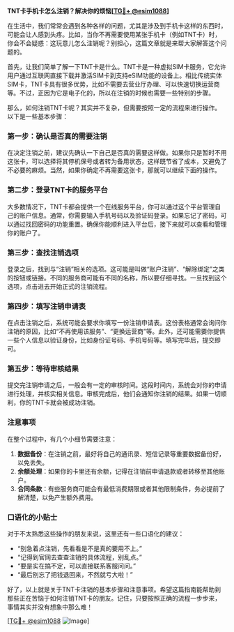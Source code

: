 **TNT卡手机卡怎么注销？解决你的烦恼[[TG💪+ @esim1088](https://t.me/s/esim1088)]**

在生活中，我们常常会遇到各种各样的问题，尤其是涉及到手机卡这样的东西时，可能会让人感到头疼。比如，当你不再需要使用某张手机卡（例如TNT卡）时，你会不会疑惑：这玩意儿怎么注销呢？别担心，这篇文章就是来帮大家解答这个问题的。

首先，让我们简单了解一下TNT卡是什么。TNT卡是一种虚拟SIM卡服务，它允许用户通过互联网直接下载并激活SIM卡到支持eSIM功能的设备上。相比传统实体SIM卡，TNT卡具有很多优势，比如不需要去营业厅办理、可以快速切换运营商等。不过，正因为它是电子化的，所以在注销的时候也需要一些特别的步骤。

那么，如何注销TNT卡呢？其实并不复杂，但需要按照一定的流程来进行操作。以下是一些基本步骤：

### 第一步：确认是否真的需要注销

在决定注销之前，建议先确认一下自己是否真的需要这样做。如果你只是暂时不用这张卡，可以选择将其停机保号或者转为备用状态，这样既节省了成本，又避免了不必要的麻烦。当然，如果你确定不再需要这张卡，那就可以继续下面的操作。

### 第二步：登录TNT卡的服务平台

大多数情况下，TNT卡都会提供一个在线服务平台，你可以通过这个平台管理自己的账户信息。通常，你需要输入手机号码以及验证码登录。如果忘记了密码，可以通过找回密码的功能重置。确保你能顺利进入平台后，接下来就可以查看和管理你的账户了。

### 第三步：查找注销选项

登录之后，找到与“注销”相关的选项。这可能是叫做“账户注销”、“解除绑定”之类的按钮或链接。不同的服务商可能有不同的名称，所以要仔细寻找。一旦找到这个选项，点击进去开始正式的注销流程。

### 第四步：填写注销申请表

在点击注销之后，系统可能会要求你填写一份注销申请表。这份表格通常会询问你注销的原因，比如“不再使用该服务”、“更换运营商”等。此外，还可能需要你提供一些个人信息以验证身份，比如身份证号码、手机号码等。填写完毕后，提交即可。

### 第五步：等待审核结果

提交完注销申请之后，一般会有一定的审核时间。这段时间内，系统会对你的申请进行处理，并核实相关信息。审核完成后，他们会通知你注销的结果。如果一切顺利，你的TNT卡就会被成功注销。

### 注意事项

在整个过程中，有几个小细节需要注意：

1. **数据备份**：在注销之前，最好将自己的通讯录、短信记录等重要数据备份好，以免丢失。
2. **余额处理**：如果你的卡里还有余额，记得在注销前申请退款或者转移至其他账户。
3. **合同条款**：有些服务商可能会有最低消费期限或者其他限制条件，务必提前了解清楚，以免产生额外费用。

### 口语化的小贴士

对于不太熟悉这些操作的朋友来说，这里还有一些口语化的建议：

- “别急着点注销，先看看是不是真的要用不上。”
- “记得到官网去查查注销的具体流程，别乱点。”
- “要是实在搞不定，可以直接联系客服问问。”
- “最后别忘了把钱退回来，不然就亏大啦！”

好了，以上就是关于TNT卡注销的基本步骤和注意事项。希望这篇指南能帮助到那些正在苦恼于如何注销TNT卡的朋友。记住，只要按照正确的流程一步步来，事情其实并没有想象中那么难！

[[TG💪+ @esim1088](https://t.me/s/esim1088) ![Image](https://i.postimg.cc/4NQfJmqS/Snipaste-2025-05-13-00-14-12.png)]